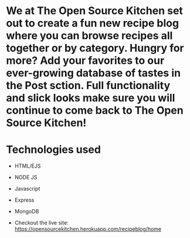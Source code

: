 # We at The Open Source Kitchen set out to create a fun new recipe blog where you can browse recipes all together or by category. Hungry for more? Add your favorites to our ever-growing database of tastes in the Post sction. Full functionality and slick looks make sure you will continue to come back to The Open Source Kitchen!

# Technologies used
* HTML/EJS
* NODE JS
* Javascript
* Express
* MongoDB

* Checkout the live site: https://opensourcekitchen.herokuapp.com/recipeblog/home